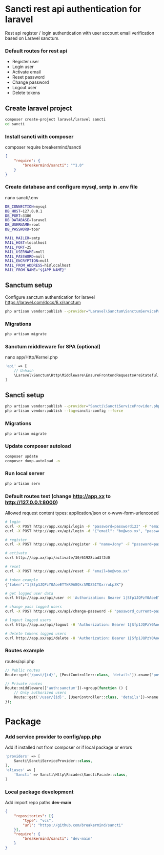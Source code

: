 # Sancti rest api authentication for laravel
Rest api register / login authentication with user account email verification based on Laravel sanctum.

### Default routes for rest api
- Register user
- Login user
- Activate email
- Reset password
- Change password
- Logout user
- Delete tokens

## Create laravel project
```sh
composer create-project laravel/laravel sancti
cd sancti
```

### Install sancti with composer
composer require breakermind/sancti
```json
{
	"require": {
		"breakermind/sancti": "^1.0"
	}
}
```

### Create database and configure mysql, smtp in .env file
nano sancti/.env
```sh
DB_CONNECTION=mysql
DB_HOST=127.0.0.1
DB_PORT=3306
DB_DATABASE=laravel
DB_USERNAME=root
DB_PASSWORD=toor

MAIL_MAILER=smtp
MAIL_HOST=localhost
MAIL_PORT=25
MAIL_USERNAME=null
MAIL_PASSWORD=null
MAIL_ENCRYPTION=null
MAIL_FROM_ADDRESS=hi@localhost
MAIL_FROM_NAME="${APP_NAME}"
```

## Sanctum setup
Configure sanctum authentication for laravel https://laravel.com/docs/8.x/sanctum
```sh
php artisan vendor:publish --provider="Laravel\Sanctum\SanctumServiceProvider"
```

### Migrations
```sh
php artisan migrate
```

### Sanctum middleware for SPA (optional)
nano app/Http/Kernel.php
```php
'api' => [
	// Unhash
    \Laravel\Sanctum\Http\Middleware\EnsureFrontendRequestsAreStateful::class,
]
```

## Sancti setup
```sh
php artisan vendor:publish --provider="Sancti\SanctiServiceProvider.php"
php artisan vendor:publish --tag=sancti-config --force
```

### Migrations
```sh
php artisan migrate
```

### Update composer autoload
```sh
composer update
composer dump-autoload -o
```

### Run local server
```sh
php artisan serv
```

### Default routes test (change http://app.xx to http://127.0.0.1:8000)
Allowed request content types: application/json or x-www-form-urlencoded
```sh
# login
curl -X POST http://app.xx/api/login -F "password=password123" -F "email=bo@woo.xx"
curl -X POST http://app.xx/api/login -d '{"email": "bo@woo.xx", "password": "password123"}'

# register
curl -X POST http://app.xx/api/register -F "name=Jony" -F "password=password123" -F "password_confirmation=password123" -F "email=bo@woo.xx"

# activate
curl http://app.xx/api/activate/30/61928cad3f2d0

# reset
curl -X POST http://app.xx/api/reset -F "email=bo@woo.xx"

# token example
{"token":"1|Sfp1JQPzY0AoeETTkR9A8QkrAMDZ5ITQxrrwLpZK"}

# get logged user data
curl http://app.xx/api/user -H 'Authorization: Bearer 1|Sfp1JQPzY0AoeETTkR9A8QkrAMDZ5ITQxrrwLpZK'

# change pass logged users
curl -X POST http://app.xx/api/change-password -F "password_current=password123" -F "password=password1231" -F "password_confirmation=password1231" -H 'Authorization: Bearer 1|Sfp1JQPzY0AoeETTkR9A8QkrAMDZ5ITQxrrwLpZK'

# logout logged users
curl http://app.xx/api/logout -H 'Authorization: Bearer 1|Sfp1JQPzY0AoeETTkR9A8QkrAMDZ5ITQxrrwLpZK'

# delete tokens logged users
curl http://app.xx/api/delete -H 'Authorization: Bearer 1|Sfp1JQPzY0AoeETTkR9A8QkrAMDZ5ITQxrrwLpZK'

```

### Routes example
routes/api.php
```php
// Public routes
Route::get('/post/{id}', [PostController::class, 'details'])->name('post.details');

// Private routes
Route::middleware(['auth:sanctum'])->group(function () {
	// Only authorized users
	Route::get('/user/{id}', [UserController::class, 'details'])->name('user.details');
});
```

# Package

### Add service provider to config/app.php
Add if installed not from composer or if local package or errors
```php
'providers' => [
	Sancti\SanctiServiceProvider::class,
],
'aliases' => [
	'Sancti' => Sancti\Http\Facades\SanctiFacade::class,
]
```

### Local package development
Add import repo paths **dev-main**
```json
{
	"repositories": [{
		"type": "vcs",
		"url": "https://github.com/breakermind/sancti"
	}],
	"require": {
		"breakermind/sancti": "dev-main"
	}
}
```